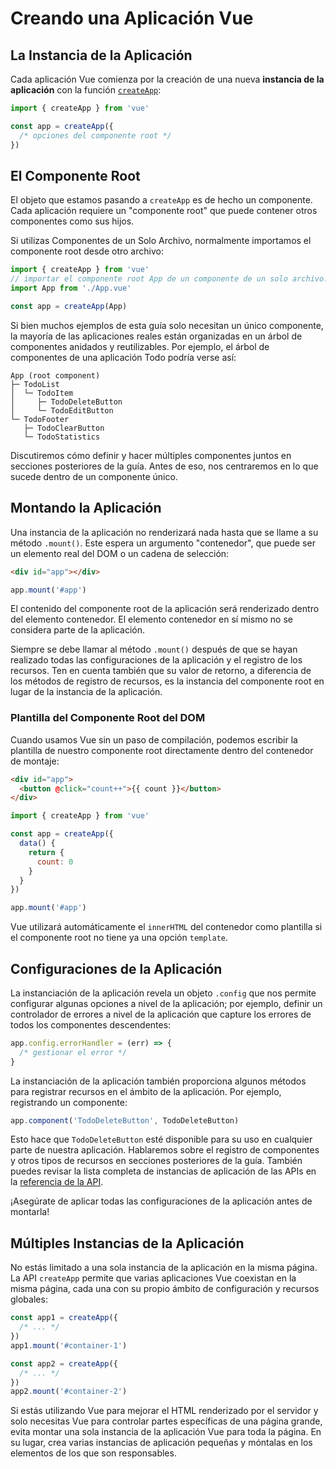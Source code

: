 # Creando una Aplicación Vue

## La Instancia de la Aplicación

Cada aplicación Vue comienza por la creación de una nueva **instancia de la aplicación** con la función [`createApp`](/api/application#createapp):

```js
import { createApp } from 'vue'

const app = createApp({
  /* opciones del componente root */
})
```

## El Componente Root

El objeto que estamos pasando a `createApp` es de hecho un componente. Cada aplicación requiere un "componente root" que puede contener otros componentes como sus hijos.

Si utilizas Componentes de un Solo Archivo, normalmente importamos el componente root desde otro archivo:

```js
import { createApp } from 'vue'
// importar el componente root App de un componente de un solo archivo.
import App from './App.vue'

const app = createApp(App)
```

Si bien muchos ejemplos de esta guía solo necesitan un único componente, la mayoría de las aplicaciones reales están organizadas en un árbol de componentes anidados y reutilizables. Por ejemplo, el árbol de componentes de una aplicación Todo podría verse así:

```
App (root component)
├─ TodoList
│  └─ TodoItem
│     ├─ TodoDeleteButton
│     └─ TodoEditButton
└─ TodoFooter
   ├─ TodoClearButton
   └─ TodoStatistics
```

Discutiremos cómo definir y hacer múltiples componentes juntos en secciones posteriores de la guía. Antes de eso, nos centraremos en lo que sucede dentro de un componente único.

## Montando la Aplicación

Una instancia de la aplicación no renderizará nada hasta que se llame a su método `.mount()`. Este espera un argumento "contenedor", que puede ser un elemento real del DOM o un cadena de selección:

```html
<div id="app"></div>
```

```js
app.mount('#app')
```

El contenido del componente root de la aplicación será renderizado dentro del elemento contenedor. El elemento contenedor en sí mismo no se considera parte de la aplicación.

Siempre se debe llamar al método `.mount()` después de que se hayan realizado todas las configuraciones de la aplicación y el registro de los recursos. Ten en cuenta también que su valor de retorno, a diferencia de los métodos de registro de recursos, es la instancia del componente root en lugar de la instancia de la aplicación.

### Plantilla del Componente Root del DOM

Cuando usamos Vue sin un paso de compilación, podemos escribir la plantilla de nuestro componente root directamente dentro del contenedor de montaje:

```html
<div id="app">
  <button @click="count++">{{ count }}</button>
</div>
```

```js
import { createApp } from 'vue'

const app = createApp({
  data() {
    return {
      count: 0
    }
  }
})

app.mount('#app')
```

Vue utilizará automáticamente el `innerHTML` del contenedor como plantilla si el componente root no tiene ya una opción `template`.

## Configuraciones de la Aplicación

La instanciación de la aplicación revela un objeto `.config` que nos permite configurar algunas opciones a nivel de la aplicación; por ejemplo, definir un controlador de errores a nivel de la aplicación que capture los errores de todos los componentes descendentes:

```js
app.config.errorHandler = (err) => {
  /* gestionar el error */
}
```

La instanciación de la aplicación también proporciona algunos métodos para registrar recursos en el ámbito de la aplicación. Por ejemplo, registrando un componente:

```js
app.component('TodoDeleteButton', TodoDeleteButton)
```

Esto hace que `TodoDeleteButton` esté disponible para su uso en cualquier parte de nuestra aplicación. Hablaremos sobre el registro de componentes y otros tipos de recursos en secciones posteriores de la guía. También puedes revisar la lista completa de instancias de aplicación de las APIs en la [referencia de la API](/api/application).

¡Asegúrate de aplicar todas las configuraciones de la aplicación antes de montarla!

## Múltiples Instancias de la Aplicación

No estás limitado a una sola instancia de la aplicación en la misma página. La API `createApp` permite que varias aplicaciones Vue coexistan en la misma página, cada una con su propio ámbito de configuración y recursos globales:

```js
const app1 = createApp({
  /* ... */
})
app1.mount('#container-1')

const app2 = createApp({
  /* ... */
})
app2.mount('#container-2')
```

Si estás utilizando Vue para mejorar el HTML renderizado por el servidor y solo necesitas Vue para controlar partes específicas de una página grande, evita montar una sola instancia de la aplicación Vue para toda la página. En su lugar, crea varias instancias de aplicación pequeñas y móntalas en los elementos de los que son responsables.
